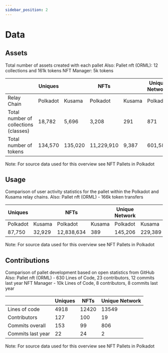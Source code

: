```yaml
---
sidebar_position: 2 
---
```


# Data

## Assets

Total number of assets created with each pallet
Also:
Pallet nft (ORML): 12 collections and 161k tokens
NFT Manager: 5k tokens

|  | Uniques |  | NFTs |  | Unique Network |  |
| --- | --- | --- | --- | --- | --- | --- |
| Relay Chain | Polkadot | Kusama | Polkadot | Kusama | Polkadot | Kusama |
| Total number of collections (classes) | 18,782 | 5,696 | 3,208 | 291 | 871 | 655 |
| Total number of tokens | 134,570 | 135,020 | 11,229,910 | 9,387 | 601,588 | 124,166 |

Note: For source data used for this overview see NFT Pallets in Polkadot

## Usage

Comparison of user activity statistics for the pallet within the Polkadot and Kusama relay chains.
Also:
Pallet nft (ORML) - 166k token transfers

| Uniques |  | NFTs |  | Unique Network |  |
| --- | --- | --- | --- | --- | --- |
| Polkadot | Kusama | Polkadot | Kusama | Polkadot | Kusama |
| 87,750 | 32,929 | 12,838,634 | 389 | 145,206 | 229,389 |

Note: For source data used for this overview see NFT Pallets in Polkadot

<!-- Slide number: 5 -->
## Contributions

Comparison of pallet development based on open statistics from GitHub
Also:
Pallet nft (ORML) - 630 Lines of Code, 23 contributors, 12 commits last year
NFT Manager - 10k Lines of Code, 8 contributors, 8 commits last year

|  | Uniques | NFTs | Unique Network |
| --- | --- | --- | --- |
| Lines of code | 4918 | 12420 | 13549 |
| Contributors | 127 | 100 | 19 |
| Commits overall | 153 | 99 | 806 |
| Commits last year | 22 | 24 | 2 |

Note: For source data used for this overview see NFT Pallets in Polkadot
